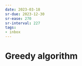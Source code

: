 ```yaml
---
date: 2023-03-18
sr-due: 2023-12-30
sr-ease: 270
sr-interval: 227
tags:
- inbox
---
```


# Greedy algorithm
